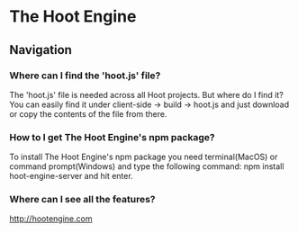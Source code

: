 # The Hoot Engine
## Navigation
### Where can I find the 'hoot.js' file?
The 'hoot.js' file is needed across all Hoot projects.  But where do I find it?  You can easily find it under client-side -> build -> hoot.js and just download or copy the contents of the file from there.

### How to I get The Hoot Engine's npm package?
To install The Hoot Engine's npm package you need terminal(MacOS) or command prompt(Windows) and type the following command: npm install hoot-engine-server and hit enter.

### Where can I see all the features?
http://hootengine.com
